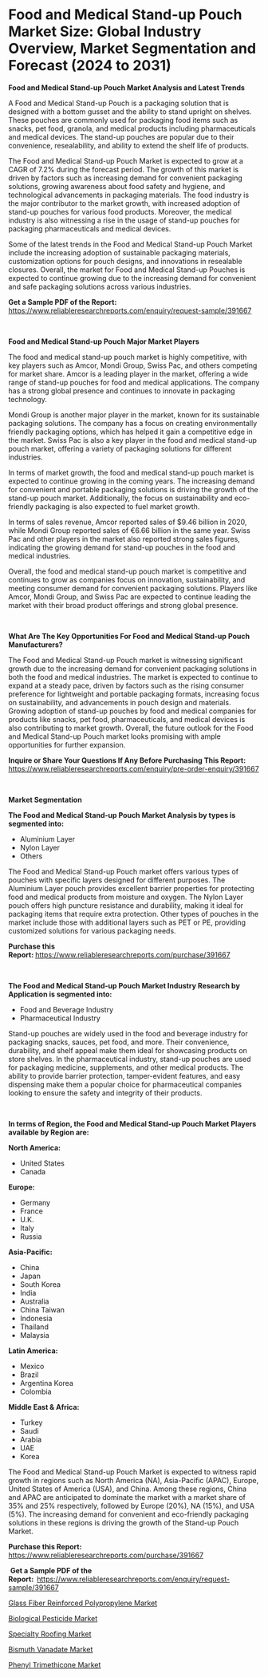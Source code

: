 <p><h1>Food and Medical Stand-up Pouch Market Size: Global Industry Overview, Market Segmentation and Forecast (2024 to 2031)</h1></p><p><strong>Food and Medical Stand-up Pouch Market Analysis and Latest Trends</strong></p>
<p><p>A Food and Medical Stand-up Pouch is a packaging solution that is designed with a bottom gusset and the ability to stand upright on shelves. These pouches are commonly used for packaging food items such as snacks, pet food, granola, and medical products including pharmaceuticals and medical devices. The stand-up pouches are popular due to their convenience, resealability, and ability to extend the shelf life of products.</p><p>The Food and Medical Stand-up Pouch Market is expected to grow at a CAGR of 7.2% during the forecast period. The growth of this market is driven by factors such as increasing demand for convenient packaging solutions, growing awareness about food safety and hygiene, and technological advancements in packaging materials. The food industry is the major contributor to the market growth, with increased adoption of stand-up pouches for various food products. Moreover, the medical industry is also witnessing a rise in the usage of stand-up pouches for packaging pharmaceuticals and medical devices.</p><p>Some of the latest trends in the Food and Medical Stand-up Pouch Market include the increasing adoption of sustainable packaging materials, customization options for pouch designs, and innovations in resealable closures. Overall, the market for Food and Medical Stand-up Pouches is expected to continue growing due to the increasing demand for convenient and safe packaging solutions across various industries.</p></p>
<p><strong>Get a Sample PDF of the Report:&nbsp;</strong> <a href="https://www.reliableresearchreports.com/enquiry/request-sample/391667">https://www.reliableresearchreports.com/enquiry/request-sample/391667</a></p>
<p>&nbsp;</p>
<p><strong>Food and Medical Stand-up Pouch Major Market Players</strong></p>
<p><p>The food and medical stand-up pouch market is highly competitive, with key players such as Amcor, Mondi Group, Swiss Pac, and others competing for market share. Amcor is a leading player in the market, offering a wide range of stand-up pouches for food and medical applications. The company has a strong global presence and continues to innovate in packaging technology.</p><p>Mondi Group is another major player in the market, known for its sustainable packaging solutions. The company has a focus on creating environmentally friendly packaging options, which has helped it gain a competitive edge in the market. Swiss Pac is also a key player in the food and medical stand-up pouch market, offering a variety of packaging solutions for different industries.</p><p>In terms of market growth, the food and medical stand-up pouch market is expected to continue growing in the coming years. The increasing demand for convenient and portable packaging solutions is driving the growth of the stand-up pouch market. Additionally, the focus on sustainability and eco-friendly packaging is also expected to fuel market growth.</p><p>In terms of sales revenue, Amcor reported sales of $9.46 billion in 2020, while Mondi Group reported sales of €6.66 billion in the same year. Swiss Pac and other players in the market also reported strong sales figures, indicating the growing demand for stand-up pouches in the food and medical industries.</p><p>Overall, the food and medical stand-up pouch market is competitive and continues to grow as companies focus on innovation, sustainability, and meeting consumer demand for convenient packaging solutions. Players like Amcor, Mondi Group, and Swiss Pac are expected to continue leading the market with their broad product offerings and strong global presence.</p></p>
<p>&nbsp;</p>
<p><strong>What Are The Key Opportunities For Food and Medical Stand-up Pouch Manufacturers?</strong></p>
<p><p>The Food and Medical Stand-up Pouch market is witnessing significant growth due to the increasing demand for convenient packaging solutions in both the food and medical industries. The market is expected to continue to expand at a steady pace, driven by factors such as the rising consumer preference for lightweight and portable packaging formats, increasing focus on sustainability, and advancements in pouch design and materials. Growing adoption of stand-up pouches by food and medical companies for products like snacks, pet food, pharmaceuticals, and medical devices is also contributing to market growth. Overall, the future outlook for the Food and Medical Stand-up Pouch market looks promising with ample opportunities for further expansion.</p></p>
<p><strong>Inquire or Share Your Questions If Any Before Purchasing This Report:</strong> <a href="https://www.reliableresearchreports.com/enquiry/pre-order-enquiry/391667">https://www.reliableresearchreports.com/enquiry/pre-order-enquiry/391667</a></p>
<p>&nbsp;</p>
<p><strong>Market Segmentation</strong></p>
<p><strong>The Food and Medical Stand-up Pouch Market Analysis by types is segmented into:</strong></p>
<p><ul><li>Aluminium Layer</li><li>Nylon Layer</li><li>Others</li></ul></p>
<p><p>The Food and Medical Stand-up Pouch market offers various types of pouches with specific layers designed for different purposes. The Aluminium Layer pouch provides excellent barrier properties for protecting food and medical products from moisture and oxygen. The Nylon Layer pouch offers high puncture resistance and durability, making it ideal for packaging items that require extra protection. Other types of pouches in the market include those with additional layers such as PET or PE, providing customized solutions for various packaging needs.</p></p>
<p><strong>Purchase this Report:&nbsp;</strong><a href="https://www.reliableresearchreports.com/purchase/391667">https://www.reliableresearchreports.com/purchase/391667</a></p>
<p>&nbsp;</p>
<p><strong>The Food and Medical Stand-up Pouch Market Industry Research by Application is segmented into:</strong></p>
<p><ul><li>Food and Beverage Industry</li><li>Pharmaceutical Industry</li></ul></p>
<p><p>Stand-up pouches are widely used in the food and beverage industry for packaging snacks, sauces, pet food, and more. Their convenience, durability, and shelf appeal make them ideal for showcasing products on store shelves. In the pharmaceutical industry, stand-up pouches are used for packaging medicine, supplements, and other medical products. The ability to provide barrier protection, tamper-evident features, and easy dispensing make them a popular choice for pharmaceutical companies looking to ensure the safety and integrity of their products.</p></p>
<p>&nbsp;</p>
<p><strong>In terms of Region, the Food and Medical Stand-up Pouch Market Players available by Region are:</strong></p>
<p>
    <p> <strong> North America: </strong>
        <ul>
            <li>United States</li>
            <li>Canada</li>
        </ul>
        </p> 
    <p> <strong> Europe: </strong>
        <ul>
            <li>Germany</li>
            <li>France</li>
            <li>U.K.</li>
            <li>Italy</li>
            <li>Russia</li>
        </ul>
        </p> 
    <p> <strong> Asia-Pacific: </strong>
        <ul>
            <li>China</li>
            <li>Japan</li>
            <li>South Korea</li>
            <li>India</li>
            <li>Australia</li>
            <li>China Taiwan</li>
            <li>Indonesia</li>
            <li>Thailand</li>
            <li>Malaysia</li>
        </ul>
        </p> 
    <p> <strong> Latin America: </strong>
        <ul>
            <li>Mexico</li>
            <li>Brazil</li>
            <li>Argentina Korea</li>
            <li>Colombia</li>
        </ul>
        </p> 
    <p> <strong> Middle East & Africa: </strong>
        <ul>
            <li>Turkey</li>
            <li>Saudi</li>
            <li>Arabia</li>
            <li>UAE</li>
            <li>Korea</li>
        </ul>
    </p>
    </p>
<p><p>The Food and Medical Stand-up Pouch Market is expected to witness rapid growth in regions such as North America (NA), Asia-Pacific (APAC), Europe, United States of America (USA), and China. Among these regions, China and APAC are anticipated to dominate the market with a market share of 35% and 25% respectively, followed by Europe (20%), NA (15%), and USA (5%). The increasing demand for convenient and eco-friendly packaging solutions in these regions is driving the growth of the Stand-up Pouch Market.</p></p>
<p><strong>Purchase this Report: </strong><a href="https://www.reliableresearchreports.com/purchase/391667">https://www.reliableresearchreports.com/purchase/391667</a></p>
<p>&nbsp;<strong>Get a Sample PDF of the Report:&nbsp;&nbsp;</strong><a href="https://www.reliableresearchreports.com/enquiry/request-sample/391667">https://www.reliableresearchreports.com/enquiry/request-sample/391667</a></p>
<p><strong></strong></p>
<p><p><a href="https://spotless-saver-8fd.notion.site/Glass-Fiber-Reinforced-Polypropylene-Market-Size-Market-Trends-and-Growth-Outlook-forecasted-for-p-fae8193539d240c2ae6633f21837a953">Glass Fiber Reinforced Polypropylene Market</a></p><p><a href="https://view.publitas.com/reportprime-1/biological-pesticide-market-size-evaluating-its-market-trends-growth-and-projections-2024-2031/">Biological Pesticide Market</a></p><p><a href="https://gentle-editor-9db.notion.site/Specialty-Roofing-Market-Research-Report-Unlocks-Analysis-on-the-Market-Financial-Status-Market-Siz-58f37596063f45adb26f95a339b252dc">Specialty Roofing Market</a></p><p><a href="https://view.publitas.com/reportprime-1/bismuth-vanadate-market-size-growth-and-forecast-from-2024-2031/">Bismuth Vanadate Market</a></p><p><a href="https://cautious-neon-760.notion.site/Phenyl-Trimethicone-Market-Size-Market-Trends-and-Growth-Outlook-forecasted-for-period-from-2024-t-2240eaa631b94a858667c7f42ee772c8">Phenyl Trimethicone Market</a></p></p>